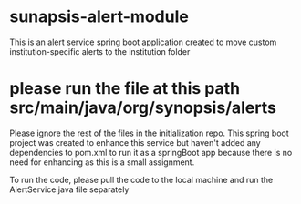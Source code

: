 # sunapsis-alert-module
This is an alert service spring boot application created to move custom institution-specific alerts to the institution folder

# please run the file at this path src/main/java/org/synopsis/alerts

Please ignore the rest of the files in the initialization repo. This spring boot project was created to enhance this service but  haven't added any dependencies to pom.xml to run it as a springBoot app because there is no need for enhancing as this is a small assignment. 

To run the code, please pull the code to the  local machine and run the AlertService.java file separately
